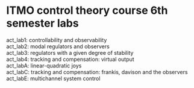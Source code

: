 # ITMO control theory course 6th semester labs
act_lab1: controllability and observability  
act_lab2: modal regulators and observers  
act_lab3: regulators with a given degree of stability  
act_lab4: tracking and compensation: virtual output  
act_labA: linear-quadratic joys  
act_labC: tracking and compensation: frankis, davison and the observers  
act_labE: multichannel system control
